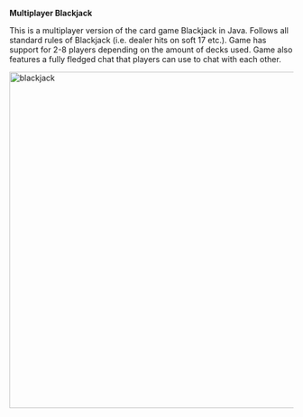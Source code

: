 **Multiplayer Blackjack**

This is a multiplayer version of the card game Blackjack in Java. Follows all standard rules of Blackjack (i.e. dealer hits on soft 17 etc.). Game has support for 2-8 players depending on the amount of decks used. Game also features a fully fledged chat that players can use to chat with each other.

 
<img width="596" alt="blackjack" src="https://github.com/KolbySnider/BlackJack/assets/147749186/e22c9ff5-f539-4421-b57d-73122ef43d9c">
